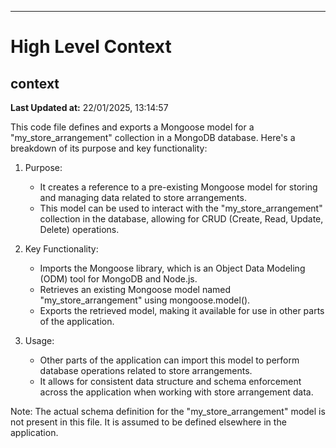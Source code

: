 

---
# High Level Context
## context
**Last Updated at:** 22/01/2025, 13:14:57

This code file defines and exports a Mongoose model for a "my_store_arrangement" collection in a MongoDB database. Here's a breakdown of its purpose and key functionality:

1. Purpose:
   - It creates a reference to a pre-existing Mongoose model for storing and managing data related to store arrangements.
   - This model can be used to interact with the "my_store_arrangement" collection in the database, allowing for CRUD (Create, Read, Update, Delete) operations.

2. Key Functionality:
   - Imports the Mongoose library, which is an Object Data Modeling (ODM) tool for MongoDB and Node.js.
   - Retrieves an existing Mongoose model named "my_store_arrangement" using mongoose.model().
   - Exports the retrieved model, making it available for use in other parts of the application.

3. Usage:
   - Other parts of the application can import this model to perform database operations related to store arrangements.
   - It allows for consistent data structure and schema enforcement across the application when working with store arrangement data.

Note: The actual schema definition for the "my_store_arrangement" model is not present in this file. It is assumed to be defined elsewhere in the application.
